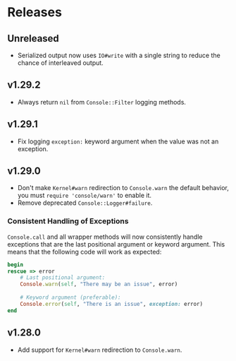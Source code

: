 # Releases

## Unreleased

  - Serialized output now uses `IO#write` with a single string to reduce the chance of interleaved output.

## v1.29.2

  - Always return `nil` from `Console::Filter` logging methods.

## v1.29.1

  - Fix logging `exception:` keyword argument when the value was not an exception.

## v1.29.0

  - Don't make `Kernel#warn` redirection to `Console.warn` the default behavior, you must `require 'console/warn'` to enable it.
  - Remove deprecated `Console::Logger#failure`.

### Consistent Handling of Exceptions

`Console.call` and all wrapper methods will now consistently handle exceptions that are the last positional argument or keyword argument. This means that the following code will work as expected:

``` ruby
begin
rescue => error
	# Last positional argument:
	Console.warn(self, "There may be an issue", error)
	
	# Keyword argument (preferable):
	Console.error(self, "There is an issue", exception: error)
end
```

## v1.28.0

  - Add support for `Kernel#warn` redirection to `Console.warn`.
